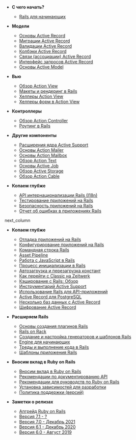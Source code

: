 * **С чего начать?**

    * [Rails для начинающих](/getting-started)

* **Модели**

    * [Основы Active Record](/active-record-basics)
    * [Миграции Active Record](/active-record-migrations)
    * [Валидации Active Record](/active-record-validations)
    * [Колбэки Active Record](/active-record-callbacks)
    * [Связи (ассоциации) Active Record](/active-record-associations)
    * [Интерфейс запросов Active Record](/active-record-querying)
    * [Основы Active Model](/active-model-basics)

* **Вью**

    * [Обзор Action View](/action-view-overview)
    * [Макеты и рендеринг в Rails](/layouts-and-rendering)
    * [Хелперы Action View](/action-view-helpers)
    * [Хелперы форм в Action View](/form-helpers)

* **Контроллеры**

    * [Обзор Action Controller](/action-controller-overview)
    * [Роутинг в Rails](/routing)

* **Другие компоненты**

    * [Расширения ядра Active Support](/active-support-core-extensions)
    * [Основы Action Mailer](/action-mailer-basics)
    * [Основы Action Mailbox](/action-mailbox-basics)
    * [Обзор Action Text](/action-text-overview)
    * [Основы Active Job](/active_job_basics)
    * [Обзор Active Storage](/active_storage_overview)
    * [Обзор Action Cable](/action-cable-overview)

* **Копаем глубже**

    * [API интернационализации Rails (I18n)](/i18n)
    * [Тестирование приложений на Rails](/testing)
    * [Безопасность приложений на Rails](/security)
    * [Отчет об ошибках в приложениях Rails](/error-reporting)

next_column

* **Копаем глубже**

    * [Отладка приложений на Rails](/debugging-rails-applications)
    * [Конфигурирование приложений на Rails](/configuring)
    * [Командная строка Rails](/command-line)
    * [Asset Pipeline](/asset-pipeline)
    * [Работа с JavaScript в Rails](/working-with-javascript-in-rails)
    * [Процесс инициализации в Rails](/initialization)
    * [Автозагрузка и перезагрузка констант](/autoloading-and-reloading-constants)
    * [Как перейти с Classic на Zeitwerk](/classic-to-zeitwerk-howto)
    * [Кэширование с Rails: Обзор](/caching-with-rails)
    * [Инструментарий Active Support](/active-support-instrumentation)
    * [Использование Rails для API-приложений](/api-app)
    * [Active Record для PostgreSQL](/active-record-postgresql)
    * [Несколько баз данных с Active Record](/active-record-multiple-databases)
    * [Шифрование Active Record](/active-record-encryption)

* **Расширяем Rails**

    * [Основы создания плагинов Rails](/plugins)
    * [Rails on Rack](/rails-on-rack)
    * [Создание и настройка генераторов и шаблонов Rails](/generators)
    * [Engine для начинающих](/engines)
    * [Треды и выполнение кода в Rails](/threading_and_code_execution)
    * [Шаблоны приложения Rails](/rails-application-templates)

* **Вносим вклад в Ruby on Rails**

    * [Вносим вклад в Ruby on Rails](/contributing_to_ruby_on_rails)
    * [Рекомендации по документированию API](/api_documentation_guidelines)
    * [Рекомендации для руководств по Ruby on Rails](/ruby_on_rails_guides_guidelines)
    * [Установка зависимостей для разработки](/development_dependencies_install)
    * [Политика поддержки (версий)](/maintenance-policy)

* **Заметки о релизах**

    * [Апгрейд Ruby on Rails](/upgrading-ruby-on-rails)
    * [Версия 7.1 - ?](/7_1_release_notes)
    * [Версия 7.0 - Декабрь 2021](/7_0_release_notes)
    * [Версия 6.1 - Декабрь 2020](/6_1_release_notes)
    * [Версия 6.0 - Август 2019](/6_0_release_notes)
